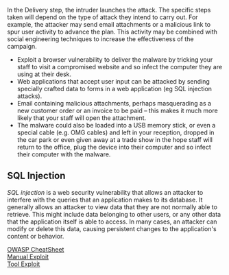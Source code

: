 In the Delivery step, the intruder launches the attack. The specific steps taken will depend on the type of attack they intend to carry out. For example, the attacker may send email attachments or a malicious link to spur user activity to advance the plan. This activity may be combined with social engineering techniques to increase the effectiveness of the campaign.

* Exploit a browser vulnerability to deliver the malware by tricking your staff to visit a compromised website and so infect the computer they are using at their desk.
* Web applications that accept user input can be attacked by sending specially crafted data to forms in a web application (eg SQL injection attacks).
* Email containing malicious attachments, perhaps masquerading as a new customer order or an invoice to be paid – this makes it much more likely that your staff will open the attachment.
* The malware could also be loaded into a USB memory stick, or even a special cable (e.g. OMG cables) and left in your reception, dropped in the car park or even given away at a trade show in the hope staff will return to the office, plug the device into their computer and so infect their computer with the malware.

## SQL Injection
*SQL injection* is a web security vulnerability that allows an attacker to interfere with the queries that an application makes to its database. It generally allows an attacker to view data that they are not normally able to retrieve. This might include data belonging to other users, or any other data that the application itself is able to access. In many cases, an attacker can modify or delete this data, causing persistent changes to the application's content or behavior.

[OWASP CheatSheet](https://owasp.org/www-community/attacks/SQL_Injection)  
[Manual Exploit](SQL/README.md)  
[Tool Exploit](SQL/Tool.md)

